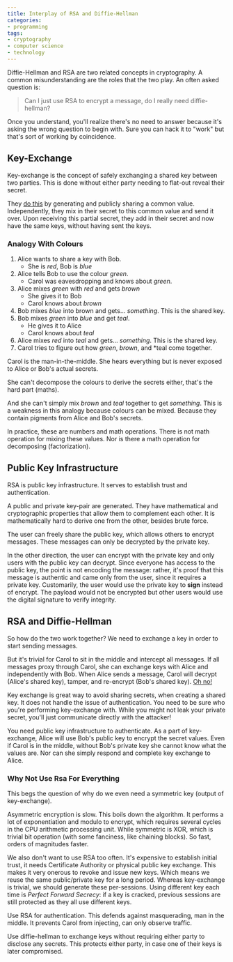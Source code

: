 ```yaml
---
title: Interplay of RSA and Diffie-Hellman
categories:
- programming
tags:
- cryptography
- computer science
- technology
---
```


Diffie-Hellman and RSA are two related concepts in cryptography.
A common misunderstanding are the roles that the two play.
An often asked question is:

> Can I just use RSA to encrypt a message, do I really need diffie-hellman?

Once you understand, you'll realize there's no need to answer because it's asking the wrong question to begin with.
Sure you can hack it to "work" but that's sort of working by coincidence.

## Key-Exchange

Key-exchange is the concept of safely exchanging a shared key between two parties.
This is done without either party needing to flat-out reveal their secret.

They [do this][diffie hellman key-exchange] by generating and publicly sharing a common value.
Independently, they mix in their secret to this common value and send it over.
Upon receiving this partial secret, they add in their secret and now have the same keys, without having sent the keys.

[diffie hellman key-exchange]: https://security.stackexchange.com/a/45971

### Analogy With Colours

1. Alice wants to share a key with Bob.
    - She is *red*, Bob is *blue*
1. Alice tells Bob to use the colour *green*.
    - Carol was eavesdropping and knows about *green*.
1. Alice mixes *green* with *red* and gets *brown*
    - She gives it to Bob
    - Carol knows about *brown*
1. Bob mixes *blue* into brown and gets... *something*.
    This is the shared key.
1. Bob mixes *green* into *blue* and get *teal*.
    - He gives it to Alice
    - Carol knows about *teal*
1. Alice mixes *red* into *teal* and gets... *something*.
    This is the shared key.
1. Carol tries to figure out how *green*, *brown*, and *teal come together.

Carol is the man-in-the-middle.
She hears everything but is never exposed to Alice or Bob's actual secrets.

She can't decompose the colours to derive the secrets either, that's the hard part (maths).

And she can't simply mix *brown* and *teal* together to get *something*.
This is a weakness in this analogy because colours can be mixed.
Because they contain pigments from Alice and Bob's secrets.

In practice, these are numbers and math operations.
There is not math operation for mixing these values.
Nor is there a math operation for decomposing (factorization).

## Public Key Infrastructure

RSA is public key infrastructure.
It serves to establish trust and authentication.

A public and private key-pair are generated.
They have mathematical and cryptographic properties that allow them to complement each other.
It is mathematically hard to derive one from the other, besides brute force.

The user can freely share the public key, which allows others to encrypt messages.
These messages can only be decrypted by the private key.

In the other direction, the user can encrypt with the private key and only users with the public key can decrypt.
Since everyone has access to the public key, the point is not encoding the message:
rather, it's proof that this message is authentic and came only from the user, since it requires a private key.
Customarily, the user would use the private key to **sign** instead of encrypt.
The payload would not be encrypted but other users would use the digital signature to verify integrity.

## RSA and Diffie-Hellman

So how do the two work together?
We need to exchange a key in order to start sending messages.

But it's trivial for Carol to sit in the middle and intercept all messages.
If all messages proxy through Carol, she can exchange keys with Alice and independently with Bob.
When Alice sends a message, Carol will decrypt (Alice's shared key), tamper, and re-encrypt (Bob's shared key).
[Oh no!][diffie hellman mitm]

[diffie hellman mitm]: https://stackoverflow.com/a/10496684

Key exchange is great way to avoid sharing secrets, when creating a shared key.
It does not handle the issue of authentication.
You need to be sure who you're performing key-exchange with.
While you might not leak your private secret, you'll just communicate directly with the attacker!

You need public key infrastructure to authenticate.
As a part of key-exchange, Alice will use Bob's public key to encrypt the secret values.
Even if Carol is in the middle, without Bob's private key she cannot know what the values are.
Nor can she simply respond and complete key exchange to Alice.

### Why Not Use Rsa For Everything

This begs the question of why do we even need a symmetric key (output of key-exchange).

Asymmetric encryption is slow.
This boils down the algorithm.
It performs a lot of exponentiation and modulo to encrypt, which requires several cycles in the CPU arithmetic
processing unit.
While symmetric is XOR, which is trivial bit operation (with some fanciness, like chaining blocks).
So fast, orders of magnitudes faster.

We also don't want to use RSA too often.
It's expensive to establish initial trust, it needs Certificate Authority or physical public key exchange.
This makes it very onerous to revoke and issue new keys.
Which means we reuse the same public/private key for a long period.
Whereas key-exchange is trivial, we should generate these per-sessions.
Using different key each time is *Perfect Forward Secrecy*:
if a key is cracked, previous sessions are still protected as they all use different keys.

Use RSA for authentication.
This defends against masquerading, man in the middle.
It prevents Carol from injecting, can only observe traffic.

Use diffie-hellman to exchange keys without requiring either party to disclose any secrets.
This protects either party, in case one of their keys is later compromised.
